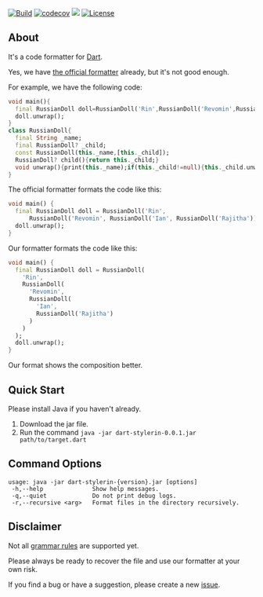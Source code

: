 [![Build](https://github.com/levelrin/dart-stylerin/actions/workflows/build.yml/badge.svg?branch=main)](https://github.com/levelrin/dart-stylerin/actions/workflows/build.yml?query=branch%3Amain)
[![codecov](https://codecov.io/gh/levelrin/dart-stylerin/graph/badge.svg?token=noW3yHdtQq)](https://codecov.io/gh/levelrin/dart-stylerin)
[![](https://tokei.rs/b1/github/levelrin/dart-stylerin?category=code)](https://github.com/levelrin/dart-stylerin)
[![License](https://img.shields.io/badge/license-MIT-green.svg)](https://github.com/levelrin/dart-stylerin/blob/main/LICENSE)

## About

It's a code formatter for [Dart](https://dart.dev/).

Yes, we have [the official formatter](https://dart.dev/tools/dart-format) already, but it's not good enough.

For example, we have the following code:
```dart
void main(){
  final RussianDoll doll=RussianDoll('Rin',RussianDoll('Revomin',RussianDoll('Ian',RussianDoll('Rajitha'))));
  doll.unwrap();
}
class RussianDoll{
  final String _name;
  final RussianDoll? _child;
  const RussianDoll(this._name,[this._child]);
  RussianDoll? child(){return this._child;}
  void unwrap(){print(this._name);if(this._child!=null){this._child.unwrap();}}
}
```

The official formatter formats the code like this:
```dart
void main() {
  final RussianDoll doll = RussianDoll('Rin',
      RussianDoll('Revomin', RussianDoll('Ian', RussianDoll('Rajitha'))));
  doll.unwrap();
}
```

Our formatter formats the code like this:
```dart
void main() {
  final RussianDoll doll = RussianDoll(
    'Rin',
    RussianDoll(
      'Revomin',
      RussianDoll(
        'Ian',
        RussianDoll('Rajitha')
      )
    )
  );
  doll.unwrap();
}
```

Our format shows the composition better.

## Quick Start

Please install Java if you haven't already.

1. Download the jar file.
2. Run the command `java -jar dart-stylerin-0.0.1.jar path/to/target.dart`

## Command Options

```
usage: java -jar dart-stylerin-{version}.jar [options]
 -h,--help              Show help messages.
 -q,--quiet             Do not print debug logs.
 -r,--recursive <arg>   Format files in the directory recursively.
```

## Disclaimer

Not all [grammar rules](https://github.com/antlr/grammars-v4/blob/master/dart2/Dart2Parser.g4) are supported yet.

Please always be ready to recover the file and use our formatter at your own risk.

If you find a bug or have a suggestion, please create a new [issue](https://github.com/levelrin/dart-stylerin/issues).
